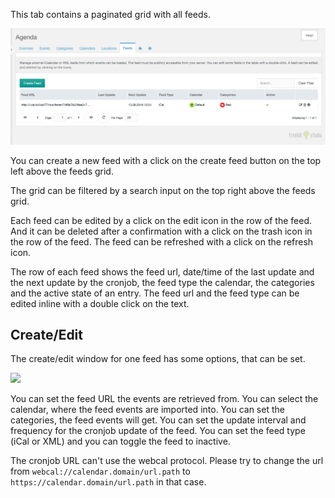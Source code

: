 This tab contains a paginated grid with all feeds.

[![](img/feeds.png)](img/feeds.png)

You can create a new feed with a click on the create feed button on the top
left above the feeds grid.

The grid can be filtered by a search input on the top right above the
feeds grid.

Each feed can be edited by a click on the edit icon in the row of the feed. And
it can be deleted after a confirmation with a click on the trash icon in the row
of the feed. The feed can be refreshed with a click on the refresh icon.

The row of each feed shows the feed url, date/time of the last update and the
next update by the cronjob, the feed type the calendar, the categories and the
active state of an entry. The feed url and the feed type can be edited inline
with a double click on the text.

## Create/Edit

The create/edit window for one feed has some options, that can be set.

[![](img/feed-edit.png)](img/feed-edit.png)

You can set the feed URL the events are retrieved from. You can select the
calendar, where the feed events are imported into. You can set the categories,
the feed events will get. You can set the update interval and frequency for
the cronjob update of the feed. You can set the feed type (iCal or XML) and
you can toggle the feed to inactive.

The cronjob URL can't use the webcal protocol. Please try to change the url from
`webcal://calendar.domain/url.path` to `https://calendar.domain/url.path` in
that case.
